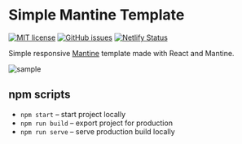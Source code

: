 # Simple Mantine Template
[![MIT license](https://img.shields.io/badge/License-MIT-blue.svg)](https://lbesson.mit-license.org/)
[![GitHub issues](https://img.shields.io/github/issues/Giuseppetm/mantine-template)](https://github.com/Giuseppetm/mantine-template/issues/)
[![Netlify Status](https://api.netlify.com/api/v1/badges/d49e09ba-8ab5-45e0-911e-7f2b5e0daecb/deploy-status)](https://app.netlify.com/sites/mantinetemplate/deploys)

Simple responsive [Mantine](https://mantine.dev/) template made with React and Mantine.

![sample](https://user-images.githubusercontent.com/52317197/174072733-f80c2380-d8e4-4ad1-89ea-ce2391eeeda3.png)

## npm scripts

- `npm start` – start project locally
- `npm run build` – export project for production
- `npm run serve` – serve production build locally

